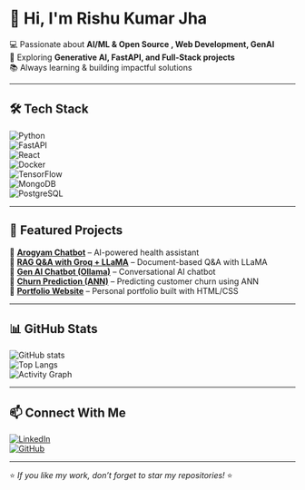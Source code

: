 # 👋 Hi, I'm Rishu Kumar Jha  

💻 Passionate about **AI/ML & Open Source , Web Development, GenAI**  
🚀 Exploring **Generative AI, FastAPI, and Full-Stack projects**  
📚 Always learning & building impactful solutions  

---

## 🛠️ Tech Stack  

![Python](https://img.shields.io/badge/Python-3.9%2B-blue?logo=python)  
![FastAPI](https://img.shields.io/badge/FastAPI-Framework-green?logo=fastapi)  
![React](https://img.shields.io/badge/React-JS-blue?logo=react)  
![Docker](https://img.shields.io/badge/Docker-Ready-blue?logo=docker)  
![TensorFlow](https://img.shields.io/badge/TensorFlow-ML-orange?logo=tensorflow)  
![MongoDB](https://img.shields.io/badge/MongoDB-Database-green?logo=mongodb)  
![PostgreSQL](https://img.shields.io/badge/PostgreSQL-DB-blue?logo=postgresql)  

---

## 📌 Featured Projects  

🔹 [**Arogyam Chatbot**](https://github.com/Rishujha098/arogyam) – AI-powered health assistant  
🔹 [**RAG Q&A with Groq + LLaMA**](https://github.com/Rishujha098/RAG-Documents-Q-A-With-Groq-And-Llama) – Document-based Q&A with LLaMA  
🔹 [**Gen AI Chatbot (Ollama)**](https://github.com/Rishujha098/Gen-ai-chat-bot-Ollama) – Conversational AI chatbot  
🔹 [**Churn Prediction (ANN)**](https://github.com/Rishujha098/churn_prediction_ANN) – Predicting customer churn using ANN  
🔹 [**Portfolio Website**](https://github.com/Rishujha098/portfolio) – Personal portfolio built with HTML/CSS  

---

## 📊 GitHub Stats  

![GitHub stats](https://github-readme-stats.vercel.app/api?username=Rishujha098&show_icons=true&theme=tokyonight)  
![Top Langs](https://github-readme-stats.vercel.app/api/top-langs/?username=Rishujha098&layout=compact&theme=tokyonight)  
![Activity Graph](https://github-readme-activity-graph.vercel.app/graph?username=Rishujha098&theme=react-dark)  

---

## 📫 Connect With Me  

[![LinkedIn](https://img.shields.io/badge/LinkedIn-Rishu%20Kumar%20Jha-blue?logo=linkedin)](https://www.linkedin.com/in/rishu-jha-0637a7325/)  
[![GitHub](https://img.shields.io/badge/GitHub-Rishujha098-black?logo=github)](https://github.com/Rishujha098)  

---

⭐ *If you like my work, don’t forget to star my repositories!* ⭐
